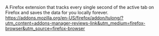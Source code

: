 A Firefox extension that tracks every single second of the active tab on Firefox and saves the data for you locally forever.
https://addons.mozilla.org/en-US/firefox/addon/tulong/?utm_content=addons-manager-reviews-link&utm_medium=firefox-browser&utm_source=firefox-browser
